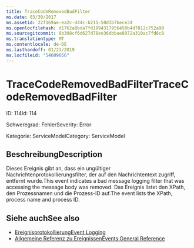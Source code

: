 ```yaml
---
title: TraceCodeRemovedBadFilter
ms.date: 03/30/2017
ms.assetid: 22f169ae-ea2c-444c-b211-50d3b7bece34
ms.openlocfilehash: d1762a8bda7fd1994317956458b4d7812c752a99
ms.sourcegitcommit: 6b308cf6d627d78ee36dbbae8972a310ac7fd6c8
ms.translationtype: MT
ms.contentlocale: de-DE
ms.lasthandoff: 01/23/2019
ms.locfileid: "54609056"
---
```

# <a name="tracecoderemovedbadfilter"></a><span data-ttu-id="8c4bb-102">TraceCodeRemovedBadFilter</span><span class="sxs-lookup"><span data-stu-id="8c4bb-102">TraceCodeRemovedBadFilter</span></span>
<span data-ttu-id="8c4bb-103">ID: 114</span><span class="sxs-lookup"><span data-stu-id="8c4bb-103">Id: 114</span></span>  
  
 <span data-ttu-id="8c4bb-104">Schweregrad: Fehler</span><span class="sxs-lookup"><span data-stu-id="8c4bb-104">Severity: Error</span></span>  
  
 <span data-ttu-id="8c4bb-105">Kategorie: ServiceModel</span><span class="sxs-lookup"><span data-stu-id="8c4bb-105">Category: ServiceModel</span></span>  
  
## <a name="description"></a><span data-ttu-id="8c4bb-106">Beschreibung</span><span class="sxs-lookup"><span data-stu-id="8c4bb-106">Description</span></span>  
 <span data-ttu-id="8c4bb-107">Dieses Ereignis gibt an, dass ein ungültiger Nachrichtenprotokollierungsfilter, der auf den Nachrichtentext zugriff, entfernt wurde.</span><span class="sxs-lookup"><span data-stu-id="8c4bb-107">This event indicates a bad message logging filter that was accessing the message body was removed.</span></span> <span data-ttu-id="8c4bb-108">Das Ereignis listet den XPath, den Prozessnamen und die Prozess-ID auf.</span><span class="sxs-lookup"><span data-stu-id="8c4bb-108">The event lists the XPath, process name and process ID.</span></span>  
  
## <a name="see-also"></a><span data-ttu-id="8c4bb-109">Siehe auch</span><span class="sxs-lookup"><span data-stu-id="8c4bb-109">See also</span></span>
- [<span data-ttu-id="8c4bb-110">Ereignisprotokollierung</span><span class="sxs-lookup"><span data-stu-id="8c4bb-110">Event Logging</span></span>](../../../../../docs/framework/wcf/diagnostics/event-logging/index.md)
- [<span data-ttu-id="8c4bb-111">Allgemeine Referenz zu Ereignissen</span><span class="sxs-lookup"><span data-stu-id="8c4bb-111">Events General Reference</span></span>](../../../../../docs/framework/wcf/diagnostics/event-logging/events-general-reference.md)
